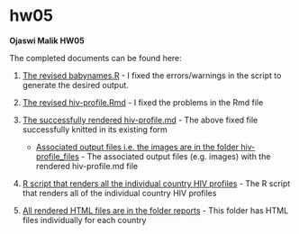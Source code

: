 # hw05

**Ojaswi Malik HW05**

The completed documents can be found here:

1. [The revised babynames.R](babynames.R) - I fixed the errors/warnings in the script to generate the desired output.

2. [The revised hiv-profile.Rmd](hiv-profile.Rmd) - I fixed the problems in the Rmd file

3. [The successfully rendered hiv-profile.md](hiv-profile.md) - The above fixed file successfully knitted in its existing form 
    
    * [Associated output files i.e. the images are in the folder hiv-profile_files](hiv_profile_files) - The associated output files (e.g. images) with the rendered hiv-profile.md file

4. [R script that renders all the individual country HIV profiles](rendering_hiv.R) - The R script that renders all of the individual country HIV profiles

5. [All rendered HTML files are in the folder reports](reports) - This folder has HTML files individually for each country